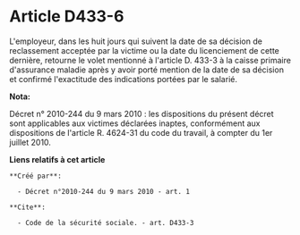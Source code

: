 # Article D433-6

L'employeur, dans les huit jours qui suivent la date de sa décision de reclassement acceptée par la victime ou la date du
licenciement de cette dernière, retourne le volet mentionné à l'article D. 433-3 à la caisse primaire d'assurance maladie
après y avoir porté mention de la date de sa décision et confirmé l'exactitude des indications portées par le salarié.

**Nota:**

Décret n° 2010-244 du 9 mars 2010 : les dispositions du présent décret sont applicables aux victimes déclarées inaptes,
conformément aux dispositions de l'article R. 4624-31 du code du travail, à compter du 1er juillet 2010.

**Liens relatifs à cet article**

	**Créé par**:

	  - Décret n°2010-244 du 9 mars 2010 - art. 1

	**Cite**:

	  - Code de la sécurité sociale. - art. D433-3
